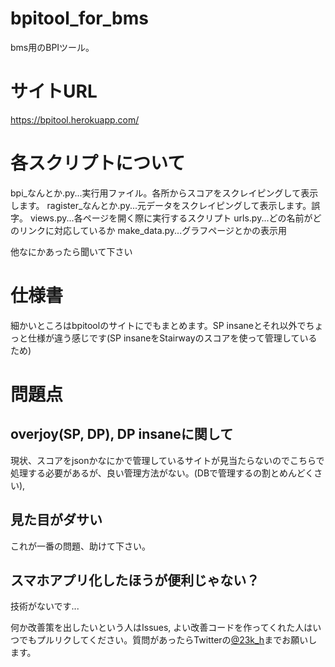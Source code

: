 # bpitool_for_bms

bms用のBPIツール。

# サイトURL
https://bpitool.herokuapp.com/

# 各スクリプトについて
bpi_なんとか.py...実行用ファイル。各所からスコアをスクレイピングして表示します。
ragister_なんとか.py...元データをスクレイピングして表示します。誤字。
views.py...各ページを開く際に実行するスクリプト
urls.py...どの名前がどのリンクに対応しているか
make_data.py...グラフページとかの表示用

他なにかあったら聞いて下さい

# 仕様書
細かいところはbpitoolのサイトにでもまとめます。SP insaneとそれ以外でちょっと仕様が違う感じです(SP insaneをStairwayのスコアを使って管理しているため)

# 問題点
## overjoy(SP, DP), DP insaneに関して
現状、スコアをjsonかなにかで管理しているサイトが見当たらないのでこちらで処理する必要があるが、良い管理方法がない。(DBで管理するの割とめんどくさい),

## 見た目がダサい
これが一番の問題、助けて下さい。

## スマホアプリ化したほうが便利じゃない？
技術がないです...


何か改善策を出したいという人はIssues, よい改善コードを作ってくれた人はいつでもプルリクしてください。質問があったらTwitterの[@23k_h](https://twitter.com/23k_h)までお願いします。
